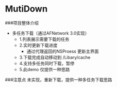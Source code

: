 # MutiDown 

###项目整体介绍
* 多任务下载（通过AFNetwork 3.0实现）
  * 1.列表展示需要下载的任务
  * 2.实时更新下载进度
    * 通过代理返回的NSProess 更新主界面
  * 3.下载完成自动移动到 /Libary/cache
  * 4.支持多任务同时下载，暂停
  * 5.此demo 仅提供一种思路

###注意点
未实现，重新下载，提供一种多任务下载思路
